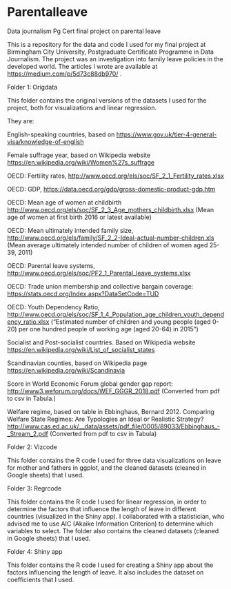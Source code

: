 # Parentalleave
Data journalism Pg Cert final project on parental leave

This is a repository for the data and code I used for my final project at Birmingham City University, Postgraduate Certificate Programme in Data Journalism. The project was an investigation into family leave policies in the developed world. The articles I wrote are available at https://medium.com/p/5d73c88db970/ . 

Folder 1: Origdata

This folder contains the original versions of the datasets I used for the project, both for visualizations and linear regression.  

They are: 

English-speaking countries, based on https://www.gov.uk/tier-4-general-visa/knowledge-of-english

Female suffrage year, based on Wikipedia website https://en.wikipedia.org/wiki/Women%27s_suffrage 

OECD: Fertility rates, http://www.oecd.org/els/soc/SF_2_1_Fertility_rates.xlsx

OECD: GDP, https://data.oecd.org/gdp/gross-domestic-product-gdp.htm

OECD: Mean age of women at childbirth http://www.oecd.org/els/soc/SF_2_3_Age_mothers_childbirth.xlsx (Mean age of women at first birth 2016 or latest available)

OECD: Mean ultimately intended family size, http://www.oecd.org/els/family/SF_2_2-Ideal-actual-number-children.xls (Mean average ultimately intended number of children of women aged 25-39, 2011) 

OECD: Parental leave systems, http://www.oecd.org/els/soc/PF2_1_Parental_leave_systems.xlsx

OECD: Trade union membership and collective bargain coverage: https://stats.oecd.org/Index.aspx?DataSetCode=TUD

OECD: Youth Dependency Ratio, http://www.oecd.org/els/soc/SF_1_4_Population_age_children_youth_dependency_ratio.xlsx (“Estimated number of children and young people (aged 0-20) per one hundred people of working age (aged 20-64) in 2015”)

Socialist and Post-socialist countries. Based on Wikipedia website https://en.wikipedia.org/wiki/List_of_socialist_states

Scandinavian counties, based on Wikipedia page https://en.wikipedia.org/wiki/Scandinavia

Score in World Economic Forum global gender gap report: http://www3.weforum.org/docs/WEF_GGGR_2018.pdf (Converted from pdf to csv in Tabula.) 

Welfare regime, based on table in Ebbinghaus, Bernard 2012. Comparing Welfare State Regimes: Are Typologies an Ideal or Realistic Strategy? http://www.cas.ed.ac.uk/__data/assets/pdf_file/0005/89033/Ebbinghaus_-_Stream_2.pdf (Converted from pdf to csv in Tabula)


Folder 2: Vizcode

This folder contains the R code I used for three data visualizations on leave for mother and fathers in ggplot, and the cleaned datasets (cleaned in Google sheets) that I used. 

Folder 3: Regrcode

This folder contains the R code I used for linear regression, in order to determine the factors that influence the length of leave in different countries (visualized in the Shiny app). I collaborated with a statistician, who advised me to use AIC (Akaike Information Criterion) to determine which variables to select. The folder also contains the cleaned datasets (cleaned in Google sheets) that I used. 

Folder 4: Shiny app

This folder contains the R code I used for creating a Shiny app about the factors influencing the length of leave. It also includes the dataset on coefficients that I used. 

